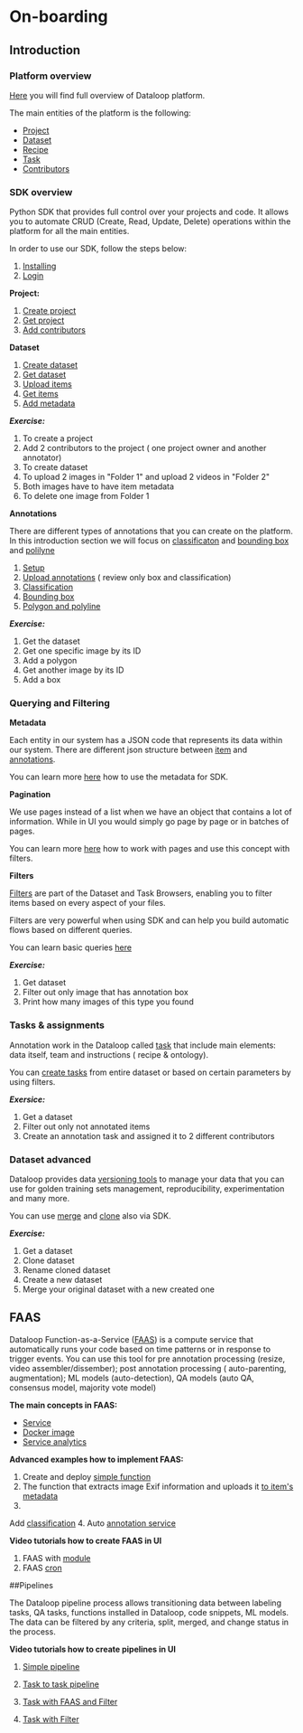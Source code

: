 # On-boarding

## Introduction

### Platform overview

[Here](https://dataloop.ai/docs/dataloop-overview) you will find full overview of Dataloop platform.

The main entities of the platform is the following:

- [Project](https://dataloop.ai/docs/project)
- [Dataset](https://dataloop.ai/docs/dataset)
- [Recipe](https://dataloop.ai/docs/ontology)
- [Task](https://dataloop.ai/docs/tasks-assignments)
- [Contributors](https://dataloop.ai/docs/contributor-roles)

### SDK overview

Python SDK that provides full control over your projects and code. It allows you to automate CRUD (Create, Read, Update,
Delete) operations within the platform for all the main entities.

In order to use our SDK, follow the steps below:

1. [Installing](https://github.com/dataloop-ai/dtlpy-documentation/blob/main/tutorials/getting_started/sdk_overview/chapter.md#installing-prerequisite-software)
2. [Login](https://github.com/dataloop-ai/dtlpy-documentation/blob/main/tutorials/getting_started/sdk_overview/chapter.md#sdk-login)

**Project:**

1. [Create project](https://github.com/dataloop-ai/dtlpy-documentation/blob/main/tutorials/getting_started/sdk_overview/chapter.md#to-create-a-new-project)
2. [Get project](https://github.com/dataloop-ai/dtlpy-documentation/blob/main/tutorials/getting_started/sdk_overview/chapter.md#to-select-the-new-project)
3. [Add contributors](https://sdk-docs.dataloop.ai/en/latest/repositories.html#dtlpy.repositories.projects.Projects.list_members)

**Dataset**

1. [Create dataset](https://github.com/dataloop-ai/dtlpy-documentation/blob/main/tutorials/getting_started/sdk_overview/chapter.md#to-create-a-new-dataset)
2. [Get dataset](https://github.com/dataloop-ai/dtlpy-documentation/blob/main/tutorials/getting_started/sdk_overview/chapter.md#to-select-the-dataset)
3. [Upload items](https://github.com/dataloop-ai/dtlpy-documentation/blob/main/tutorials/getting_started/sdk_overview/chapter.md#uploading-items)
4. [Get items](https://github.com/dataloop-ai/dtlpy-documentation/blob/main/tutorials/getting_started/sdk_overview/chapter.md#getting-items)
5. [Add metadata](https://github.com/dataloop-ai/dtlpy-documentation/blob/main/tutorials/data_management/upload_and_manage_items/chapter.md)

***Exercise:***

1. To create a project
2. Add 2 contributors to the project ( one project owner and another annotator)
3. To create dataset
4. To upload 2 images in "Folder 1" and upload 2 videos in "Folder 2"
5. Both images have to have item metadata
6. To delete one image from Folder 1

**Annotations**

There are different types of annotations that you can create on the platform.
In this introduction section we will focus on [classificaton](https://dataloop.ai/docs/classify-item)
and [bounding box](https://dataloop.ai/docs/create-bounding-box) and [polilyne](https://dataloop.ai/docs/create-polygon)

1. [Setup](https://sdk-docs.dataloop.ai/en/latest/tutorials/annotations_image/setup/chapter.html)
2. [Upload annotations](https://github.com/dataloop-ai/dtlpy-documentation/blob/main/tutorials/getting_started/sdk_overview/chapter.md#annotating-items) (
   review only box and classification)
3. [Classification](https://sdk-docs.dataloop.ai/en/latest/tutorials/annotations_image/classification_point_and_pose/chapter.html)
4. [Bounding box](https://sdk-docs.dataloop.ai/en/latest/tutorials/annotations_image/bounding_box_and_cuboid/chapter.html)
5. [Polygon and polyline](https://sdk-docs.dataloop.ai/en/latest/tutorials/annotations_image/polygon_and_polyline/chapter.html)

***Exercise:***

1. Get the dataset
2. Get one specific image by its ID
3. Add a polygon
4. Get another image by its ID
5. Add a box

### Querying and Filtering

**Metadata**

Each entity in our system has a JSON code that represents its data within our system.
There are different json structure between [item](https://dataloop.ai/docs/en/item-json-format?highlight=metadata) and
[annotations](https://dataloop.ai/docs/annotation-json-format).

You can learn
more [here](https://github.com/dataloop-ai/dtlpy-documentation/blob/80f1e828ef6b27fe28e8c12ea5f2f4c53573b426/tutorials/data_management/working_with_metadata/chapter.ipynb)
how to use the metadata for SDK.

**Pagination**

We use pages instead of a list when we have an object that contains a lot of information. While in UI you would simply
go page by page or in batches of pages.

You can learn
more [here](https://github.com/dataloop-ai/dtlpy-documentation/blob/main/tutorials/data_management/sort_and_filter/pagination/chapter.md)
how to work with pages and use this concept with filters.

**Filters**

[Filters](https://dataloop.ai/docs/sort-filter) are part of the Dataset and Task Browsers, enabling you to filter items
based on every aspect of your files.

Filters are very powerful when using SDK and can help you build automatic flows based on different queries.

You can learn basic
queries [here](https://github.com/dataloop-ai/dtlpy-documentation/blob/main/tutorials/data_management/sort_and_filter/item_level/chapter.ipynb)

***Exercise:***

1. Get dataset
2. Filter out only image that has annotation box
3. Print how many images of this type you found

### Tasks & assignments

Annotation work in the Dataloop called [task](https://dataloop.ai/docs/tasks-assignments) that include main elements:
data itself, team and instructions ( recipe & ontology).

You can [create tasks](https://sdk-docs.dataloop.ai/en/latest/tutorials/task_workflows/create_a_task/chapter.html#) from
entire dataset or based on certain parameters by using filters.

***Exersice:***

1. Get a dataset
2. Filter out only not annotated items
3. Create an annotation task and assigned it to 2 different contributors

### Dataset advanced

Dataloop provides data [versioning tools](https://dataloop.ai/docs/clone-merge-dataset?highlight=clone) to manage your
data that you can use for golden training
sets management, reproducibility, experimentation and many more.

You can use [merge](https://sdk-docs.dataloop.ai/en/latest/repositories.html#dtlpy.repositories.datasets.Datasets.merge)
and [clone](https://sdk-docs.dataloop.ai/en/latest/tutorials/data_management/data_versioning/chapter.html#clone-datasets)
also via SDK.

***Exercise:***

1. Get a dataset
2. Clone dataset
3. Rename cloned dataset
4. Create a new dataset
5. Merge your original dataset with a new created one

## FAAS

Dataloop Function-as-a-Service ([FAAS](https://dataloop.ai/docs/faas))  is a compute service that automatically runs
your code based on time patterns or in response to trigger events.
You can use this tool for pre annotation processing (resize, video assembler/dissember); post annotation processing (
auto-parenting, augmentation); ML models (auto-detection), QA models (auto QA, consensus model, majority vote model)

**The main concepts in FAAS:**

- [Service](https://dataloop.ai/docs/service-runtime)
- [Docker image](https://dataloop.ai/docs/faas-docker-images)
- [Service analytics](https://dataloop.ai/docs/service-analytics)

**Advanced examples how to implement FAAS:**

1. Create and
   deploy [simple function](https://sdk-docs.dataloop.ai/en/latest/tutorials/faas/single_function_rgb_to_gray/chapter.html)
2. The function that extracts image Exif information and uploads
   it [to item's metadata](https://github.com/dataloop-ai/image-exif)
3.
Add [classification](https://github.com/SewarDra/dtlpyTraining-Sessions/tree/main/Session%202-FaaS%26Pipelines/add_classification-basic%20FaaS)
4. Auto [annotation service](https://dataloop.ai/docs/auto-annotation-service)

**Video tutorials how to create FAAS in UI**

1. FAAS with [module](https://app.guidde.co/share/playbooks/j7iGAKHJas4iZjP8umCgK4?origin=jMK1qNxyBfeCaSgiUvBzFi9AfJb2)
2. FAAS [cron](https://app.guidde.co/share/playbooks/9pA98jkVBjScnYKbL1GcLK?origin=jMK1qNxyBfeCaSgiUvBzFi9AfJb2)

##Pipelines

The Dataloop pipeline process allows transitioning data between labeling tasks,
QA tasks, functions installed in Dataloop, code snippets, ML models.
The data can be filtered by any criteria, split, merged, and change status in the process.

**Video tutorials how to create pipelines in UI**

1. [Simple pipeline](https://app.guidde.co/share/playbooks/p88yeiCCZYPJ5De92KRhNz?origin=jMK1qNxyBfeCaSgiUvBzFi9AfJb2)

2. [Task to task pipeline](https://app.guidde.co/share/playbooks/d4VKpz2wXkEfC3b8KtScoj?origin=jMK1qNxyBfeCaSgiUvBzFi9AfJb2)
3. [Task with FAAS and Filter](https://app.guidde.co/share/playbooks/uhQbzYGjMZjQoAWGMzcM3r?origin=jMK1qNxyBfeCaSgiUvBzFi9AfJb2)
4. [Task with Filter](https://app.guidde.co/share/playbooks/f94hGsB1CoURVjVUhD354B?origin=jMK1qNxyBfeCaSgiUvBzFi9AfJb2)
















